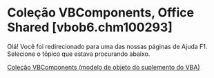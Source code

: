 
# Coleção VBComponents, Office Shared [vbob6.chm100293]

Olá! Você foi redirecionado para uma das nossas páginas de Ajuda F1. Selecione o tópico que estava procurando abaixo.

[Coleção VBComponents (modelo de objeto do suplemento do VBA)](http://msdn.microsoft.com/library/de087f44-949a-949a-9703-244ea076480e%28Office.15%29.aspx)
